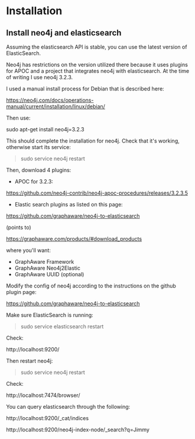 # Installation

## Install neo4j and elasticsearch

Assuming the elasticsearch API is stable, you can use the latest version of ElasticSearch.

Neo4j has restrictions on the version utilized there because it uses plugins for APOC and
a project that integrates neo4j with elasticsearch. At the time of writing I use neo4j 3.2.3. 

I used a manual install process for Debian that is described here:

https://neo4j.com/docs/operations-manual/current/installation/linux/debian/

Then use:

sudo apt-get install neo4j=3.2.3

This should complete the installation for neo4j. Check that it's working, otherwise
start its service:

> sudo service neo4j restart

Then, download 4 plugins:

- APOC for 3.2.3:

https://github.com/neo4j-contrib/neo4j-apoc-procedures/releases/3.2.3.5

- Elastic search plugins as listed on this page:

https://github.com/graphaware/neo4j-to-elasticsearch

(points to)

https://graphaware.com/products/#download_products

where you'll want:
- GraphAware Framework
- GraphAware Neo4j2Elastic
- GraphAware UUID (optional)

Modify the config of neo4j according to the instructions on the github plugin page:

https://github.com/graphaware/neo4j-to-elasticsearch

Make sure ElasticSearch is running:

> sudo service elasticsearch restart

Check: 

http://localhost:9200/

Then restart neo4j:

> sudo service neo4j restart

Check:

http://localhost:7474/browser/

You can query elasticsearch through the following:

http://localhost:9200/_cat/indices

http://localhost:9200/neo4j-index-node/_search?q=Jimmy

